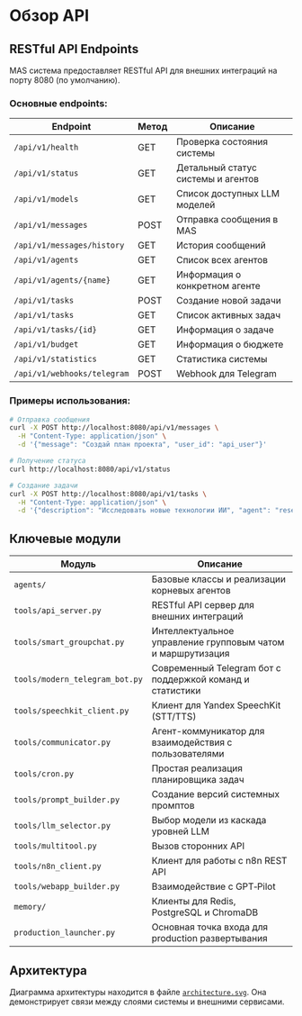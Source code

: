 # Обзор API

## RESTful API Endpoints

MAS система предоставляет RESTful API для внешних интеграций на порту 8080 (по умолчанию).

### Основные endpoints:

| Endpoint | Метод | Описание |
|----------|-------|----------|
| `/api/v1/health` | GET | Проверка состояния системы |
| `/api/v1/status` | GET | Детальный статус системы и агентов |
| `/api/v1/models` | GET | Список доступных LLM моделей |
| `/api/v1/messages` | POST | Отправка сообщения в MAS |
| `/api/v1/messages/history` | GET | История сообщений |
| `/api/v1/agents` | GET | Список всех агентов |
| `/api/v1/agents/{name}` | GET | Информация о конкретном агенте |
| `/api/v1/tasks` | POST | Создание новой задачи |
| `/api/v1/tasks` | GET | Список активных задач |
| `/api/v1/tasks/{id}` | GET | Информация о задаче |
| `/api/v1/budget` | GET | Информация о бюджете |
| `/api/v1/statistics` | GET | Статистика системы |
| `/api/v1/webhooks/telegram` | POST | Webhook для Telegram |

### Примеры использования:

```bash
# Отправка сообщения
curl -X POST http://localhost:8080/api/v1/messages \
  -H "Content-Type: application/json" \
  -d '{"message": "Создай план проекта", "user_id": "api_user"}'

# Получение статуса
curl http://localhost:8080/api/v1/status

# Создание задачи
curl -X POST http://localhost:8080/api/v1/tasks \
  -H "Content-Type: application/json" \
  -d '{"description": "Исследовать новые технологии ИИ", "agent": "researcher"}'
```

## Ключевые модули

| Модуль | Описание |
|--------|----------|
| `agents/` | Базовые классы и реализации корневых агентов |
| `tools/api_server.py` | RESTful API сервер для внешних интеграций |
| `tools/smart_groupchat.py` | Интеллектуальное управление групповым чатом и маршрутизация |
| `tools/modern_telegram_bot.py` | Современный Telegram бот с поддержкой команд и статистики |
| `tools/speechkit_client.py` | Клиент для Yandex SpeechKit (STT/TTS) |
| `tools/communicator.py` | Агент-коммуникатор для взаимодействия с пользователями |
| `tools/cron.py` | Простая реализация планировщика задач |
| `tools/prompt_builder.py` | Создание версий системных промптов |
| `tools/llm_selector.py` | Выбор модели из каскада уровней LLM |
| `tools/multitool.py` | Вызов сторонних API |
| `tools/n8n_client.py` | Клиент для работы с n8n REST API |
| `tools/webapp_builder.py` | Взаимодействие с GPT‑Pilot |
| `memory/` | Клиенты для Redis, PostgreSQL и ChromaDB |
| `production_launcher.py` | Основная точка входа для production развертывания |

## Архитектура

Диаграмма архитектуры находится в файле [`architecture.svg`](architecture.svg). Она демонстрирует связи между слоями системы и внешними сервисами.
